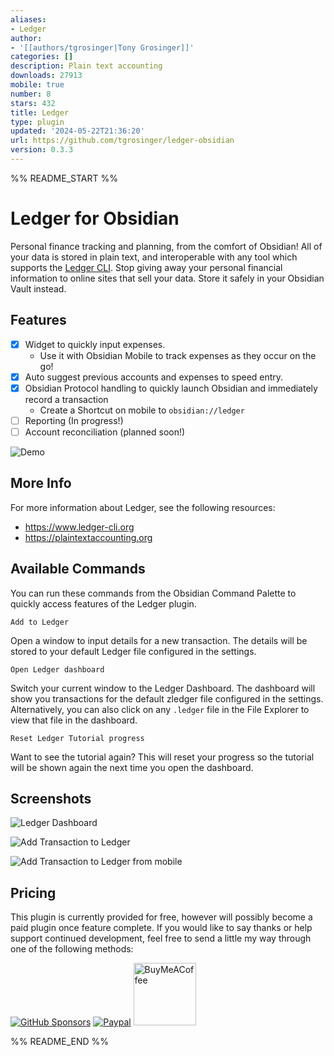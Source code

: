 ```yaml
---
aliases:
- Ledger
author:
- '[[authors/tgrosinger|Tony Grosinger]]'
categories: []
description: Plain text accounting
downloads: 27913
mobile: true
number: 8
stars: 432
title: Ledger
type: plugin
updated: '2024-05-22T21:36:20'
url: https://github.com/tgrosinger/ledger-obsidian
version: 0.3.3
---
```


%% README_START %%

# Ledger for Obsidian

Personal finance tracking and planning, from the comfort of Obsidian! All of
your data is stored in plain text, and interoperable with any tool which
supports the [Ledger CLI](https://www.ledger-cli.org). Stop giving away your
personal financial information to online sites that sell your data. Store it
safely in your Obsidian Vault instead.

## Features

- [x] Widget to quickly input expenses.
  - Use it with Obsidian Mobile to track expenses as they occur on the go!
- [x] Auto suggest previous accounts and expenses to speed entry.
- [x] Obsidian Protocol handling to quickly launch Obsidian and immediately record a transaction
  - Create a Shortcut on mobile to `obsidian://ledger`
- [ ] Reporting (In progress!)
- [ ] Account reconciliation (planned soon!)

![Demo](https://raw.githubusercontent.com/tgrosinger/ledger-obsidian/main/resources/screenshots/demo.gif)

## More Info

For more information about Ledger, see the following resources:

- <https://www.ledger-cli.org>
- <https://plaintextaccounting.org>

## Available Commands

You can run these commands from the Obsidian Command Palette to quickly access
features of the Ledger plugin.

`Add to Ledger`

Open a window to input details for a new transaction. The details will be stored
to your default Ledger file configured in the settings.

`Open Ledger dashboard`

Switch your current window to the Ledger Dashboard. The dashboard will show you
transactions for the default zledger file configured in the settings.
Alternatively, you can also click on any `.ledger` file in the File Explorer to
view that file in the dashboard.

`Reset Ledger Tutorial progress`

Want to see the tutorial again? This will reset your progress so the tutorial
will be shown again the next time you open the dashboard.

## Screenshots

![Ledger Dashboard](https://raw.githubusercontent.com/tgrosinger/ledger-obsidian/main/resources/screenshots/ledger-dashboard.png)

![Add Transaction to Ledger](https://raw.githubusercontent.com/tgrosinger/ledger-obsidian/main/resources/screenshots/add-to-ledger.png)

![Add Transaction to Ledger from mobile](https://raw.githubusercontent.com/tgrosinger/ledger-obsidian/main/resources/screenshots/mobile-add-expense.png)

## Pricing

This plugin is currently provided for free, however will possibly become a paid
plugin once feature complete. If you would like to say thanks or help support
continued development, feel free to send a little my way through one of the
following methods:

[![GitHub Sponsors](https://img.shields.io/github/sponsors/tgrosinger?style=social)](https://github.com/sponsors/tgrosinger)
[![Paypal](https://img.shields.io/badge/paypal-tgrosinger-yellow?style=social&logo=paypal)](https://paypal.me/tgrosinger)
[<img src="https://cdn.buymeacoffee.com/buttons/v2/default-yellow.png" alt="BuyMeACoffee" width="100">](https://www.buymeacoffee.com/tgrosinger)


%% README_END %%